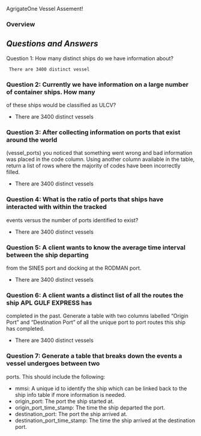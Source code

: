 AgrigateOne Vessel Assement!

### Overview

***Questions and Answers***
---

Question 1: How many distinct ships do we have information about?

` There are 3400 distinct vessel`














### Question 2: Currently we have information on a large number of container ships. How many
of these ships would be classified as ULCV?

- There are 3400 distinct vessels

### Question 3: After collecting information on ports that exist around the world
(vessel_ports) you noticed that something went wrong and bad information
was placed in the code column. Using another column available in the table,
return a list of rows where the majority of codes have been incorrectly filled.


- There are 3400 distinct vessels

### Question 4: What is the ratio of ports that ships have interacted with within the tracked
events versus the number of ports identified to exist?

- There are 3400 distinct vessels

### Question 5: A client wants to know the average time interval between the ship departing
from the SINES port and docking at the RODMAN port.

- There are 3400 distinct vessels

### Question 6: A client wants a distinct list of all the routes the ship APL GULF EXPRESS has
completed in the past. Generate a table with two columns labelled “Origin Port”
and “Destination Port” of all the unique port to port routes this ship has
completed.

- There are 3400 distinct vessels

### Question 7: Generate a table that breaks down the events a vessel undergoes between two
ports. This should include the following:
- mmsi: A unique id to identify the ship which can be linked back to the
ship info table if more information is needed.
- origin_port: The port the ship started at.
- origin_port_time_stamp: The time the ship departed the port.
- destination_port: The port the ship arrived at.
- destination_port_time_stamp: The time the ship arrived at the
destination port.

